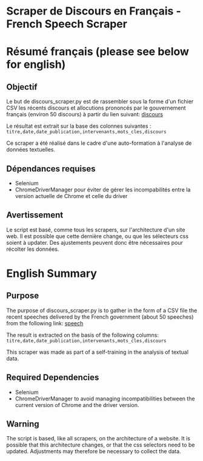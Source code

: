# Scraper de Discours en Français - French Speech Scraper 

# Résumé français (please see below for english)

## Objectif
Le but de discours_scraper.py est de rassembler sous la forme d'un fichier CSV les récents discours et allocutions prononcés par le gouvernement français (environ 50 discours) à partir du lien suivant: [discours](https://www.vie-publique.fr/discours)

Le résultat est extrait sur la base des colonnes suivantes : 
```titre,date,date_publication,intervenants,mots_cles,discours```

Ce scraper a été réalisé dans le cadre d'une auto-formation à l'analyse de données textuelles.


## Dépendances requises

* Selenium
* ChromeDriverManager pour éviter de gérer les incompabilités entre la version actuelle de Chrome et celle du driver 

## Avertissement

Le script est basé, comme tous les scrapers, sur l'architecture d'un site web. Il est possible que cette dernière change, ou que les sélecteurs css soient à updater. Des ajustements peuvent donc être nécessaires pour récolter les données.

# English Summary

## Purpose

The purpose of discours_scraper.py is to gather in the form of a CSV file the recent speeches delivered by the French government (about 50 speeches) from the following link: [speech](https://www.vie-publique.fr/discours)

The result is extracted on the basis of the following columns: 
```titre,date,date_publication,intervenants,mots_cles,discours```

This scraper was made as part of a self-training in the analysis of textual data.


## Required Dependencies

* Selenium
* ChromeDriverManager to avoid managing incompatibilities between the current version of Chrome and the driver version. 

## Warning

The script is based, like all scrapers, on the architecture of a website. It is possible that this architecture changes, or that the css selectors need to be updated. Adjustments may therefore be necessary to collect the data.


